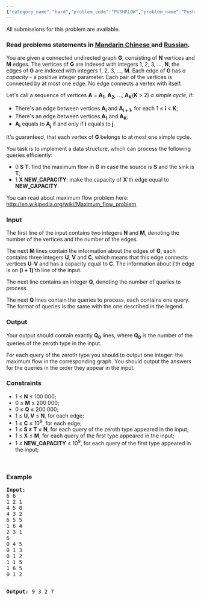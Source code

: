 ```yaml
---
{"category_name":"hard","problem_code":"PUSHFLOW","problem_name":"Push the Flow!","languages_supported":{"0":"ADA","1":"ASM","2":"BASH","3":"BF","4":"C","5":"C99 strict","6":"CAML","7":"CLOJ","8":"CLPS","9":"CPP 4.3.2","10":"CPP 4.9.2","11":"CPP14","12":"CS2","13":"D","14":"ERL","15":"FORT","16":"FS","17":"GO","18":"HASK","19":"ICK","20":"ICON","21":"JAVA","22":"JS","23":"LISP clisp","24":"LISP sbcl","25":"LUA","26":"NEM","27":"NICE","28":"NODEJS","29":"PAS fpc","30":"PAS gpc","31":"PERL","32":"PERL6","33":"PHP","34":"PIKE","35":"PRLG","36":"PYTH","37":"PYTH 3.4","38":"RUBY","39":"SCALA","40":"SCM guile","41":"SCM qobi","42":"ST","43":"TCL","44":"TEXT","45":"WSPC"},"max_timelimit":1,"source_sizelimit":50000,"problem_author":"kostya_by","problem_tester":null,"date_added":"27-06-2014","tags":{"0":"aug14","1":"graphs","2":"hard","3":"heavy","4":"kostya_by","5":"tree"},"editorial_url":"http://discuss.codechef.com/problems/PUSHFLOW","time":{"view_start_date":1407749400,"submit_start_date":1407749400,"visible_start_date":1407749400,"end_date":1735669800},"layout":"problem"}
---
```

<span class="solution-visible-txt">All submissions for this problem are available.</span><h3> Read problems statements in <a target="_blank" href="http://www.codechef.com/download/translated/AUG14/mandarin/PUSHFLOW.pdf">Mandarin Chinese </a> and <a target="_blank" href="http://www.codechef.com/download/translated/AUG14/russian/PUSHFLOW.pdf">Russian</a>.</h3>
<p>
You are given a connected undirected graph <b>G</b>, consisting of <b>N</b> vertices and <b>M</b> edges. The vertices of <b>G</b> are indexed with integers 1, 2, 3, ..., <b>N</b>, the edges of <b>G</b> are indexed with integers 1, 2, 3, ..., <b>M</b>. Each edge of <b>G</b> has <i>a capacity</i> - a positive integer parameter. Each pair of the vertices is connected by at most one edge. No edge connects a vertex with itself.
</p>
<p>
Let's call a sequence of vertices <b>A</b> = <b>A<sub>1</sub></b>, <b>A<sub>2</sub></b>, ..., <b>A<sub>K</sub></b>(<b>K</b> > 2) <i>a simple cycle</i>, if:
</p>
<p><ul type="square">
<li>There's an edge between vertices <b>A<sub>i</sub></b> and <b>A<sub>i + 1</sub></b>, for each 1 ≤ <b>i</b> &lt; <b>K</b>;
</li><li>There's an edge between vertices <b>A<sub>1</sub></b> and <b>A<sub>K</sub></b>;
</li><li><b>A<sub>i</sub></b> equals to <b>A<sub>j</sub></b> if and only if <b>i</b> equals to <b>j</b>.
    </li></ul>
</p>
<p>It's guaranteed, that each vertex of <b>G</b> belongs to at most one simple cycle.</p>
<p>You task is to implement a data structure, which can process the following queries efficiently:</p>
<p><ul type="square">
<li>0 <b>S</b> <b>T</b>: find the maximum flow in <b>G</b> in case the source is <b>S</b> and the sink is <b>T</b>;
</li><li>1 <b>X</b> <b>NEW_CAPACITY</b>: make the capacity of <b>X</b>'th edge equal to <b>NEW_CAPACITY</b>.
    </li></ul>
</p>
<p>You can read about maximum flow problem here: <a href="http://en.wikipedia.org/wiki/Maximum_flow_problem">http://en.wikipedia.org/wiki/Maximum_flow_problem</a></p>
<h3>Input</h3>

<p>The first line of the input contains two integers <b>N</b> and <b>M</b>, denoting the number of the vertices and the number of the edges.</p>
<p>The next <b>M</b> lines contain the information about the edges of <b>G</b>, each contains three integers <b>U</b>, <b>V</b> and <b>C</b>, which means that this edge connects vertices <b>U</b>-<b>V</b> and has a capacity equal to <b>C</b>. The information about <b>i</b>'th edge is on <b>(i + 1)</b>'th line of the input.</p>
<p>The next line contains an integer <b>Q</b>, denoting the number of queries to process.</p>
<p>The next <b>Q</b> lines contain the queries to process, each contains one query. The format of queries is the same with the one described in the legend.</p>
<h3>Output</h3>
<p>Your output should contain exactly <b>Q<sub>0</sub></b> lines, where <b>Q<sub>0</sub></b> is the number of the queries of the zeroth type in the input.</p>
<p>For each query of the zeroth type you should to output one integer: the maximum flow in the corresponding graph. You should output the answers for the queries in the order they appear in the input.</p>
<h3>Constraints</h3>
<ul>
<li>1 ≤ <b>N</b> ≤ 100 000;</li>
<li>0 ≤ <b>M</b> ≤ 200 000;</li>
<li>0 ≤ <b>Q</b> ≤ 200 000;</li>
<li>1 ≤ <b>U, V</b> ≤ <b>N</b>, for each edge;</li>
<li>1 ≤ <b>C</b> ≤ 10<sup>9</sup>, for each edge;</li>
<li>1 ≤ <b>S ≠ T</b> ≤ <b>N</b>, for each query of the zeroth type appeared in the input;</li>
<li>1 ≤ <b>X</b> ≤ <b>M</b>, for each query of the first type appeared in the input;</li>
<li>1 ≤ <b>NEW_CAPACITY</b> ≤ 10<sup>9</sup>, for each query of the first type appeared in the input;</li>
</ul>
<p> </p>
<h3>Example</h3>
<pre><b>Input:</b>
6 6
1 2 1
4 5 8
4 3 2
6 5 5
1 6 4
2 3 1
6
0 4 5
0 1 3
0 1 2
1 1 5
1 6 5
0 1 2

<b>Output:</b>
9
3
2
7
</pre>

